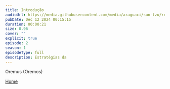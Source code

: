 ```yaml
---
title: Introdução
audioUrl: https://media.githubusercontent.com/media/araguaci/sun-tzu/refs/heads/main/public/audio/01-introducao.mp3
pubDate: Dec 12 2024 00:15:15
duration: 00:00:21
size: 0.96
cover: ""
explicit: true
episode: 2
season: 1
episodeType: full
description: Estratégias da 
---
```

Oremus (Oremos)


<div class="text-center mt-16">
  <a class="btn btn-accent mt-9" href="/">Home</a>
</div>